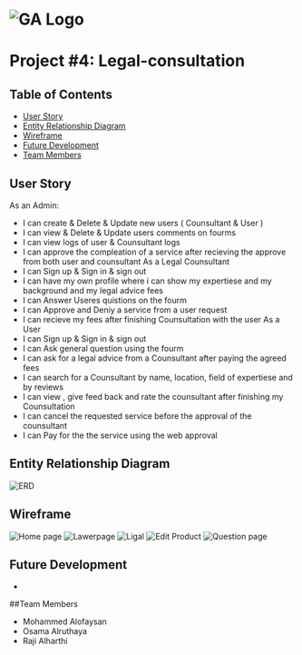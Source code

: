 # ![GA Logo](https://ga-dash.s3.amazonaws.com/production/assets/logo-9f88ae6c9c3871690e33280fcf557f33.png) 
#  Project #4: Legal-consultation
## Table of Contents
- [User Story](#user-story)
- [Entity Relationship Diagram](#entity-relationship-diagram)
- [Wireframe](#wireframe)
- [Future Development](#future-development)
- [Team Members](#team-members)
## User Story 
As an Admin:
- I can create & Delete & Update new users ( Counsultant & User )
- I can view & Delete & Update users comments on fourms
- I can view logs of user & Counsultant logs
- I can approve the compleation of a service after recieving the approve from both user and counsultant
As a Legal Counsultant
- I can Sign up & Sign in & sign out
- I can have my own profile where i can show my expertiese and my background and my legal advice fees
- I can Answer Useres quistions on the fourm
- I can Approve and Deniy a service from a user request
- I can recieve my fees after finishing Counsultation with the user
As a User
- I can Sign up & Sign in & sign out
- I can Ask general question using the fourm
- I can ask for a legal advice from a Counsultant after paying the agreed fees
- I can search for a Counsultant by name, location, field of expertiese and by reviews
- I can view , give feed back and rate the counsultant after finishing my Counsultation
- I can cancel the requested service before the approval of the counsultant
- I can Pay for the the service using the web approval
## Entity Relationship Diagram
![ERD](ERD(1).png)
## Wireframe
![Home page](homePage.png)
![Lawerpage](Lawerpage.png)
![Ligal](Ligal.png)
![Edit Product](editProduct.png)
![Question page](Questionpage.png)
## Future Development
* 
##Team Members
* Mohammed Alofaysan
* Osama Alruthaya 
* Raji Alharthi